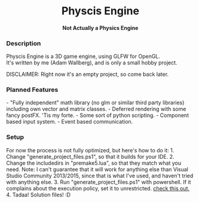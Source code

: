 <h1 align="center">Physcis Engine</h1>
<h4 align="center">Not Actually a Physics Engine</h4>

<h3>Description</h3>
Physcis Engine is a 3D game engine, using GLFW for OpenGL.<br>
It's written by me (Adam Wallberg), and is only a small hobby project.

DISCLAIMER: Right now it's an empty project, so come back later.

<h3>Planned Features</h3>
  - "Fully independent" math library (no glm or similar third party libraries)
    including own vector and matrix classes.
  - Deferred rendering with some fancy postFX. 'Tis my forte.
  - Some sort of python scripting.
  - Component based input system. 
  - Event based communication.
  
<h3>Setup</h3>
For now the process is not fully optimized, but here's how to do it:
  1. Change "generate_project_files.ps1", so that it builds for your IDE.
  2. Change the includedirs in "premake5.lua", so that they match what you need. 
     Note: I can't guarantee that it will work for anything else than Visual Studio 
     Community 2013/2015, since that is what I've used, and haven't tried with anything else.
  3. Run "generate_project_files.ps1" with powershell. If it complains about the execution policy,
     set it to unrestricted. <a href="https://technet.microsoft.com/en-us/library/ee176961.aspx">check this out.</a>
  4. Tadaa! Solution files! :D
